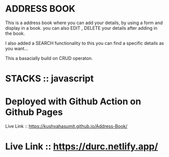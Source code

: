  # ADDRESS BOOK
 This is a address book where you can add your details, by using a form and display in a book.
 you can also EDIT , DELETE your details after adding in the book.

 I also added a SEARCH functionality to this you can find a specific details as you want...

 This a basacially build on CRUD operaton.

 # STACKS :: javascript

 # Deployed with Github Action on Github Pages
 Live Link :: https://kushvahasumit.github.io/Address-Book/

 # Live Link :: https://durc.netlify.app/
